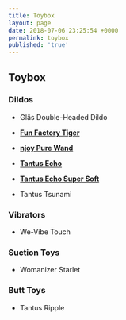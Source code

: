 ```yaml
---
title: Toybox
layout: page
date: 2018-07-06 23:25:54 +0000
permalink: toybox
published: 'true'
---
```


## Toybox

### Dildos

- Gläs Double-Headed Dildo
- [**Fun Factory Tiger**](https://www.solochro.me/posts/fun-factory-tiger)

- [**njoy Pure Wand**](https://www.solochro.me/posts/njoy-pure-wand)
- [**Tantus Echo**](https://www.solochro.me/posts/tantus-echo)
- [**Tantus Echo Super Soft**](https://www.solochro.me/posts/tantus-echo)
- Tantus Tsunami

### Vibrators
- We-Vibe Touch

### Suction Toys
- Womanizer Starlet

### Butt Toys
- Tantus Ripple
